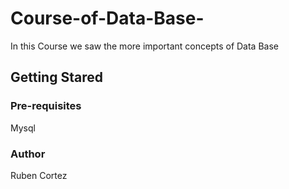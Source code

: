 # Course-of-Data-Base-
In this Course we saw the more important concepts of Data Base

## Getting Stared

### Pre-requisites
Mysql

### Author

Ruben Cortez
